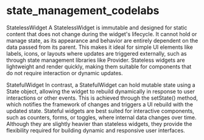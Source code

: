# state_management_codelabs

StatelessWidget
A StatelessWidget is immutable and designed for static content that does not change during the widget's lifecycle. It cannot hold or manage state, as its appearance and behavior are entirely dependent on the data passed from its parent. This makes it ideal for simple UI elements like labels, icons, or layouts where updates are triggered externally, such as through state management libraries like Provider. Stateless widgets are lightweight and render quickly, making them suitable for components that do not require interaction or dynamic updates.

StatefulWidget
In contrast, a StatefulWidget can hold mutable state using a State object, allowing the widget to rebuild dynamically in response to user interactions or other events. This is achieved through the setState() method, which notifies the framework of changes and triggers a UI rebuild with the updated state. Stateful widgets are best suited for interactive components, such as counters, forms, or toggles, where internal data changes over time. Although they are slightly heavier than stateless widgets, they provide the flexibility required for building dynamic and responsive user interfaces.






